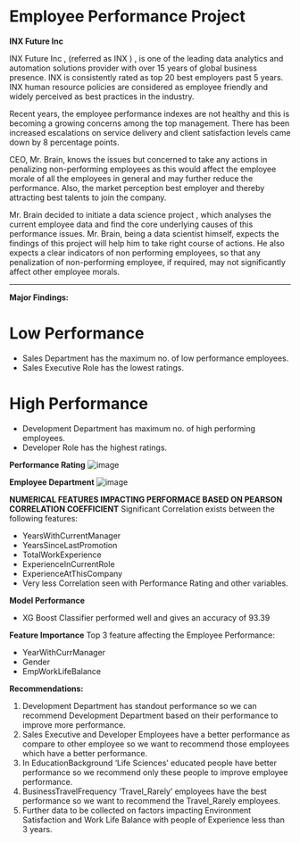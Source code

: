 # Employee Performance Project

**INX Future Inc**

INX Future Inc , (referred as INX ) , is one of the leading data analytics and automation solutions provider with over 15 years of global business presence. INX is consistently rated as top 20 best employers past 5 years. INX human resource policies are considered as employee friendly and widely perceived as best practices in the industry.

Recent years, the employee performance indexes are not healthy and this is becoming a growing concerns among the top management. There has been increased escalations on service delivery and client satisfaction levels came down by 8 percentage points.

CEO, Mr. Brain, knows the issues but concerned to take any actions in penalizing non-performing employees as this would affect the employee morale of all the employees in general and may further reduce the performance. Also, the market perception best employer and thereby attracting best talents to join the company.

Mr. Brain decided to initiate a data science project , which analyses the current employee data and find the core underlying causes of this performance issues. Mr. Brain, being a data scientist himself, expects the findings of this project will help him to take right course of actions. He also expects a clear indicators of non performing employees, so that any penalization of non-performing employee, if required, may not significantly affect other employee morals.

-----------------------------------------------------------------------------------------------------------------------------------------------------------------------------------

**Major Findings:**

# Low Performance
<ul>
  <li>Sales Department has the maximum no. of low performance employees.</li>
  <li>Sales Executive Role has the lowest ratings.</li>
</ul>

# High Performance
<ul>
  <li>Development Department has maximum no. of high performing employees.</li>
  <li>Developer Role has the highest ratings.</li>
</ul>

<b>Performance Rating</b>
![image](https://user-images.githubusercontent.com/35792446/123276304-ae037a80-d522-11eb-84bf-a72ca2d636a2.png)

<b>Employee Department</b>
![image](https://user-images.githubusercontent.com/35792446/123276341-b52a8880-d522-11eb-8e0c-c378547c53a9.png)


<b>NUMERICAL FEATURES IMPACTING PERFORMACE BASED ON PEARSON CORRELATION COEFFICIENT</b>
Significant Correlation exists between the following features:
<ul>
  <li>YearsWithCurrentManager</li>
  <li>YearsSinceLastPromotion</li>
  <li>TotalWorkExperience</li>
  <li>ExperienceInCurrentRole</li>
  <li>ExperienceAtThisCompany</li>
  <li>Very less Correlation seen with Performance Rating and other variables.</li>
</ul>

<b> Model Performance</b>
<ul>
  <li>XG Boost Classifier performed well and gives an accuracy of 93.39</li>
</ul>

<b> Feature Importance</b>
Top 3 feature affecting the Employee Performance:
<ul>
  <li>YearWithCurrManager</li>
  <li>Gender</li>
  <li>EmpWorkLifeBalance</li>
</ul>


<b>Recommendations:</b>
<ol>
<li>Development Department has standout performance so we can recommend Development Department based on their performance to improve more performance.</li>
<li>Sales Executive and Developer Employees have a better performance as compare to other employee so we want to recommend those employees which have a better performance.</li>
<li>In EducationBackground ‘Life Sciences’ educated people have better performance so we recommend only these people to improve employee performance.</li>
<li>BusinessTravelFrequency ‘Travel_Rarely’ employees have the best performance so we want to recommend the Travel_Rarely employees.</li>
<li>Further data to be collected on factors impacting Environment Satisfaction and Work Life Balance with people of Experience less than 3 years.</li>
</ol>

